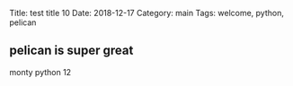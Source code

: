 Title: test title 10
Date: 2018-12-17
Category: main
Tags: welcome, python, pelican


## pelican is super great


monty python 12